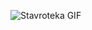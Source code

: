    ![Stavroteka GIF]([[https://i.imgur.com/your-gif-link.gif](https://disk.yandex.ru/i/V61BZbBosmn_6w)](https://disk.yandex.ru/i/V61BZbBosmn_6w))
   

